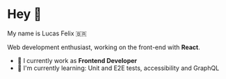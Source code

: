 # Hey 👋

My name is Lucas Felix 🇧🇷
  
Web development enthusiast, working on the front-end with **React**.

  
- 🚀 I currently work as **Frontend Developer**
- 📖 I'm currently learning: Unit and E2E tests, accessibility and GraphQL
